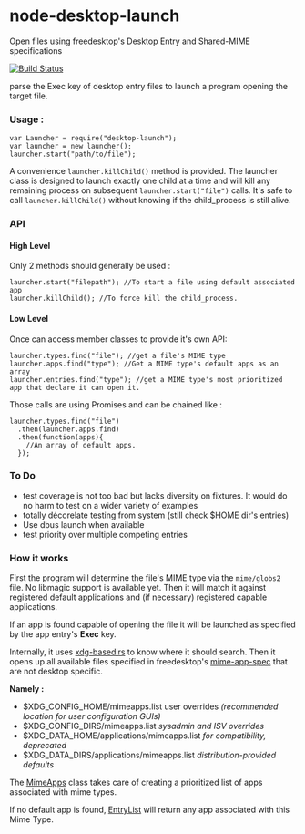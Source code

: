 # node-desktop-launch
Open files using freedesktop's Desktop Entry and Shared-MIME specifications

[![Build Status](https://travis-ci.org/Holusion/node-desktop-launch.svg?branch=master)](https://travis-ci.org/Holusion/node-desktop-launch)


parse the Exec key of desktop entry files to launch a program opening the target file.

### Usage :

    var Launcher = require("desktop-launch");
    var launcher = new launcher();
    launcher.start("path/to/file");

A convenience ```launcher.killChild()``` method is provided. The launcher class is designed to launch exactly one child at a time and will kill any remaining process on subsequent ```launcher.start("file")``` calls.
It's safe to call ```launcher.killChild()``` without knowing if the child_process is still alive.

### API

#### High Level

Only 2 methods should generally be used :

    launcher.start("filepath"); //To start a file using default associated app
    launcher.killChild(); //To force kill the child_process.

#### Low Level

Once can access member classes to provide it's own API:

    launcher.types.find("file"); //get a file's MIME type
    launcher.apps.find("type"); //Get a MIME type's default apps as an array
    launcher.entries.find("type"); //get a MIME type's most prioritized app that declare it can open it.

Those calls are using Promises and can be chained like :

    launcher.types.find("file")
      .then(launcher.apps.find)
      .then(function(apps){
        //An array of default apps.
      });

### To Do

- test coverage is not too bad but lacks diversity on fixtures. It would do no harm to test on a wider variety of examples
- totally décorelate testing from system (still check $HOME dir's entries)
- Use dbus launch when available
- test priority over multiple competing entries

### How it works

First the program will determine the file's MIME type via the ```mime/globs2``` file. No libmagic support is available yet. Then it will match it against registered default applications and (if necessary) registered capable applications.

If an app is found capable of opening the file it will be launched as specified by the app entry's **Exec** key.

Internally, it uses [xdg-basedirs](https://github.com/sindresorhus/xdg-basedir) to know where it should search. Then it opens up all available files specified in freedesktop's [mime-app-spec](http://standards.freedesktop.org/mime-apps-spec/latest/ar01s02.html) that are not desktop specific.

**Namely :**

- $XDG_CONFIG_HOME/mimeapps.list	user overrides *(recommended location for user configuration GUIs)*
- $XDG_CONFIG_DIRS/mimeapps.list	*sysadmin and ISV overrides*
- $XDG_DATA_HOME/applications/mimeapps.list	*for compatibility, deprecated*
- $XDG_DATA_DIRS/applications/mimeapps.list	*distribution-provided defaults*

The [MimeApps](https://github.com/Holusion/node-desktop-launch/blob/master/lib/MimeApps.js) class takes care of creating a prioritized list of apps associated with mime types.

If no default app is found, [EntryList](https://github.com/Holusion/node-desktop-launch/blob/master/lib/EntryList.js) will return any app associated with this Mime Type.
